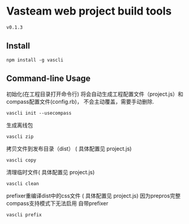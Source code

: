 # Vasteam web project build tools #

    v0.1.3

## Install ##
    npm install -g vascli


## Command-line Usage ##

初始化(在工程目录打开命令行)
将会自动生成工程配置文件（project.js）和compass配置文件(config.rb)， 不会主动覆盖，需要手动删除.

    vascli init --usecompass

生成离线包

    vascli zip

拷贝文件到发布目录（dist） ( 具体配置见 project.js)

    vascli copy

清理临时文件( 具体配置见 project.js)

    vascli clean


prefixer重编译dist中的css文件 ( 具体配置见 project.js)
因为prepros完整compass支持模式下无法启用 自带prefixer

    vascli prefix